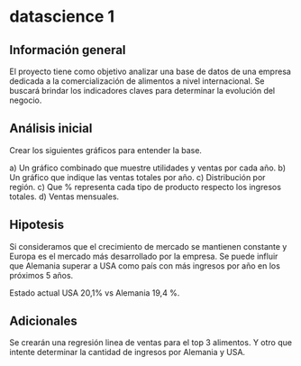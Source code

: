 # datascience 1
## Información general
El proyecto tiene como objetivo analizar una base de datos de una empresa dedicada a la comercialización de alimentos a nivel internacional. Se buscará brindar los indicadores claves para determinar la evolución del negocio.

## Análisis inicial

Crear los siguientes gráficos para entender la base.

a) Un gráfico combinado que muestre utilidades y ventas por cada año.
b) Un gráfico que indique las ventas totales por año.
c) Distribución por región.
c) Que % representa cada tipo de producto respecto los ingresos totales.
d) Ventas mensuales.

## Hipotesis

Si consideramos que el crecimiento de mercado se mantienen constante y Europa es el mercado más desarrollado por la empresa. 
Se puede influir que Alemania superar a USA como país con más ingresos por año en los próximos 5 años.

Estado actual USA 20,1% vs Alemania 19,4 %.


## Adicionales
Se crearán una regresión linea de ventas para el top 3 alimentos. Y otro que intente determinar la cantidad de ingresos por Alemania y USA.
